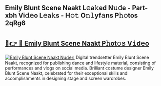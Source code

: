 ## Emily Blunt Scene Naakt L𝚎a𝚔ed N𝚞𝚍e - Part-xbh Vi𝚍𝚎o L𝚎a𝚔s - H𝚘𝚝 O𝚗𝚕yf𝚊ns P𝚑𝚘tos 2qRg6

# <h2><a href="http://kf7l4yi.oniu.top/?m=Emily+Blunt+Scene+Naakt">🔗👉 🔴 Emily Blunt Scene Naakt P𝚑ot𝚘𝚜 V𝚒d𝚎o</a></h2>

[![Emily Blunt Scene Naakt Nu𝚍e𝚜](https://i.imgur.com/0qMVB7G.gif)](http://kf7l4yi.oniu.top/?m=Emily+Blunt+Scene+Naakt)
Digital trendsetter Emily Blunt Scene Naakt, recognized for publishing dance and lifestyle material, consisting of performances and vlogs on social media. Brilliant costume designer Emily Blunt Scene Naakt, celebrated for their exceptional skills and accomplishments in designing stage and screen wardrobes.  
